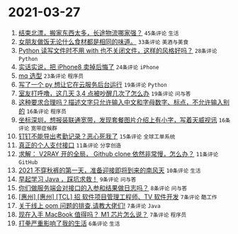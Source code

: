 # 2021-03-27

1. [结束北漂，搬家东西太多，长途物流哪家强？](https://www.v2ex.com/t/765610) `45条评论` `生活`
1. [女朋友做饭无论什么食材都是相同的味道。](https://www.v2ex.com/t/765653) `33条评论` `美酒与美食`
1. [Python 读写文件时不用 with 也不关闭文件，这样的风格好吗？](https://www.v2ex.com/t/765647) `28条评论` `Python`
1. [实话实说，把 iPhone8 卖掉后悔了](https://www.v2ex.com/t/765634) `24条评论` `iPhone`
1. [mq 选型](https://www.v2ex.com/t/765626) `23条评论` `程序员`
1. [写了一个 py 想让它在云服务后台运行](https://www.v2ex.com/t/765656) `19条评论` `Python`
1. [室友打呼噜，这几天 3,4 点被吵醒几次了怎么办](https://www.v2ex.com/t/765599) `19条评论` `问与答`
1. [这种要求合理吗？描述文字只允许输入中文和字母数字、标点，不允许输入别的](https://www.v2ex.com/t/765643) `16条评论` `程序员`
1. [坐标深圳，想报装联通宽带，发现套餐图片介绍上有小字，写着天威视讯](https://www.v2ex.com/t/765629) `16条评论` `宽带症候群`
1. [钉钉不能导出考勤记录？恶心死我了](https://www.v2ex.com/t/765644) `15条评论` `全球工单系统`
1. [真正的个人支付接口](https://www.v2ex.com/t/765660) `11条评论` `分享创造`
1. [求解： V2RAY 开的全局， Github clone 依然非常慢，怎么办？](https://www.v2ex.com/t/765594) `11条评论` `GitHub`
1. [2021 不穿秋裤的第一天，准备迎接即将到来的南风天](https://www.v2ex.com/t/765595) `10条评论` `生活`
1. [早起学习 Java ，踩坑求救！](https://www.v2ex.com/t/765609) `9条评论` `问与答`
1. [你们做服务端会对接口的入参和结果做日志吗？](https://www.v2ex.com/t/765646) `8条评论` `问与答`
1. [[惠州] [惠州] [TCL] 招 软件项目管理工程师、TV 软件开发](https://www.v2ex.com/t/765654) `7条评论` `酷工作`
1. [关于线上 oom 问题的排查,请教大佬们!](https://www.v2ex.com/t/765651) `7条评论` `Java`
1. [现在入手 MacBook 值得吗？ M1 芯片怎么说？](https://www.v2ex.com/t/765598) `7条评论` `程序员`
1. [打拳严重影响了我的生活](https://www.v2ex.com/t/765620) `6条评论` `生活`
